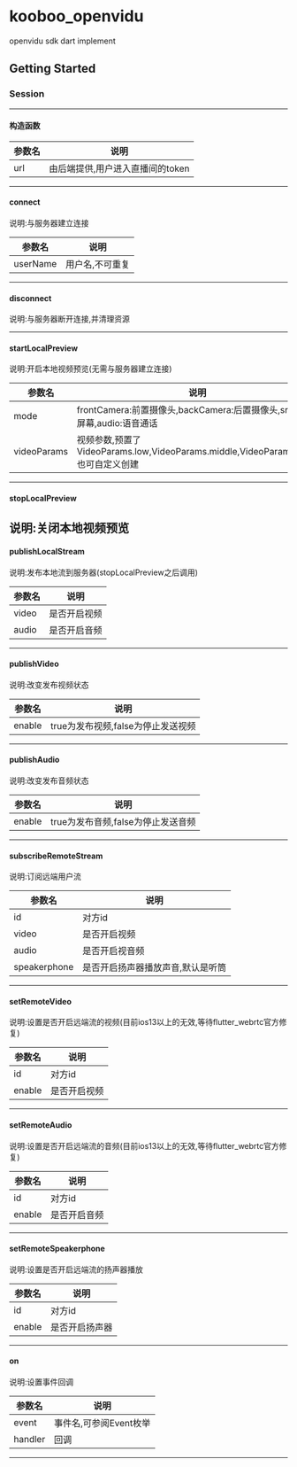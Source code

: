 # kooboo_openvidu

openvidu sdk dart implement

## Getting Started

### Session
-----------
#### 构造函数

|参数名|说明|
|-----|-----|
|url|由后端提供,用户进入直播间的token|

------------
#### connect

说明:与服务器建立连接

|参数名|说明|
|-----|-----|
|userName|用户名,不可重复|

------------
#### disconnect

说明:与服务器断开连接,并清理资源

------------
#### startLocalPreview

说明:开启本地视频预览(无需与服务器建立连接)

|参数名|说明|
|-----|-----|
|mode|frontCamera:前置摄像头,backCamera:后置摄像头,srceen:屏幕,audio:语音通话|
|videoParams|视频参数,预置了VideoParams.low,VideoParams.middle,VideoParams.high,也可自定义创建|

------------
#### stopLocalPreview

说明:关闭本地视频预览
------------

#### publishLocalStream

说明:发布本地流到服务器(stopLocalPreview之后调用)

|参数名|说明|
|-----|-----|
|video|是否开启视频|
|audio|是否开启音频|

------------

#### publishVideo

说明:改变发布视频状态

|参数名|说明|
|-----|-----|
|enable|true为发布视频,false为停止发送视频|

------------

#### publishAudio

说明:改变发布音频状态

|参数名|说明|
|-----|-----|
|enable|true为发布音频,false为停止发送音频|

------------

#### subscribeRemoteStream

说明:订阅远端用户流

|参数名|说明|
|-----|-----|
|id|对方id|
|video|是否开启视频|
|audio|是否开启视音频|
|speakerphone|是否开启扬声器播放声音,默认是听筒|

------------

#### setRemoteVideo

说明:设置是否开启远端流的视频(目前ios13以上的无效,等待flutter_webrtc官方修复)

|参数名|说明|
|-----|-----|
|id|对方id|
|enable|是否开启视频|

------------

#### setRemoteAudio

说明:设置是否开启远端流的音频(目前ios13以上的无效,等待flutter_webrtc官方修复)

|参数名|说明|
|-----|-----|
|id|对方id|
|enable|是否开启音频|

------------

#### setRemoteSpeakerphone

说明:设置是否开启远端流的扬声器播放

|参数名|说明|
|-----|-----|
|id|对方id|
|enable|是否开启扬声器|

------------

#### on

说明:设置事件回调

|参数名|说明|
|-----|-----|
|event|事件名,可参阅Event枚举|
|handler|回调|

------------
